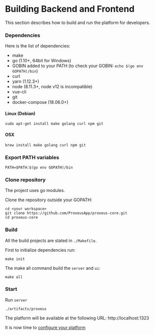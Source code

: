 # Building Backend and Frontend

This section describes how to build and run the platform for developers.

### Dependencies

Here is the list of dependencies:

+ make
+ go (1.10+, 64bit for Windows)
+ GOBIN added to your PATH (to check your GOBIN: `echo $(go env GOPATH)/bin`)
+ curl
+ yarn (1.12.3+)
+ node (8.11.3+, node v12 is incompatible)
+ vue-cli
+ git
+ docker-compose (18.06.0+)


#### Linux (Debian)
```
sudo apt-get install make golang curl npm git
```

#### OSX

```
brew install make golang curl npm git
```

### Export PATH variables
```
PATH=$PATH:$(go env GOPATH)/bin
```

### Clone repository
The project uses go modules.

Clone the repository outside your GOPATH:
```
cd <your workspace>
git clone https://github.com/ProxeusApp/proxeus-core.git 
cd proxeus-core
```

### Build
All the build projects are stated in `./Makefile`.

First to initialize dependencies run:
```
make init
```

The make all command build the `server` and `ui`:
```
make all
```

### Start
Run `server`
```
./artifacts/proxeus
```

The platform will be available at the following URL: http://localhost:1323

It is now time to [configure your platform](configure.md)


